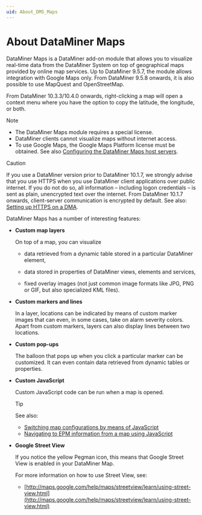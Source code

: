 ```yaml
---
uid: About_DMS_Maps
---
```


# About DataMiner Maps

DataMiner Maps is a DataMiner add-on module that allows you to visualize real-time data from the DataMiner System on top of geographical maps provided by online map services. Up to DataMiner 9.5.7, the module allows integration with Google Maps only. From DataMiner 9.5.8 onwards, it is also possible to use MapQuest and OpenStreetMap.

From DataMiner 10.3.3/10.4.0 onwards, right-clicking a map will open a context menu where you have the option to copy the latitude, the longitude, or both.

> [!NOTE]
>
> - The DataMiner Maps module requires a special license.
> - DataMiner clients cannot visualize maps without internet access.
> - To use Google Maps, the Google Maps Platform license must be obtained. See also [Configuring the DataMiner Maps host servers](xref:Configuring_the_DataMiner_Maps_host_servers).

> [!CAUTION]
> If you use a DataMiner version prior to DataMiner 10.1.7, we strongly advise that you use HTTPS when you use DataMiner client applications over public internet. If you do not do so, all information – including logon credentials – is sent as plain, unencrypted text over the internet. From DataMiner 10.1.7 onwards, client-server communication is encrypted by default. See also: [Setting up HTTPS on a DMA](xref:Setting_up_HTTPS_on_a_DMA).

DataMiner Maps has a number of interesting features:

- **Custom map layers**

  On top of a map, you can visualize

  - data retrieved from a dynamic table stored in a particular DataMiner element,

  - data stored in properties of DataMiner views, elements and services,

  - fixed overlay images (not just common image formats like JPG, PNG or GIF, but also specialized KML files).

- **Custom markers and lines**

  In a layer, locations can be indicated by means of custom marker images that can even, in some cases, take on alarm severity colors.
  Apart from custom markers, layers can also display lines between two locations.

- **Custom pop-ups**

  The balloon that pops up when you click a particular marker can be customized. It can even contain data retrieved from dynamic tables or properties.

- **Custom JavaScript**

  Custom JavaScript code can be run when a map is opened.

  > [!TIP]
  > See also:
  >
  > - [Switching map configurations by means of JavaScript](xref:Switching_map_configurations_by_means_of_JavaScript)
  > - [Navigating to EPM information from a map using JavaScript](xref:PopupSkeleton_and_PopupDetails#navigating-to-epm-information-from-a-map-using-javascript)

- **Google Street View**

  If you notice the yellow Pegman icon, this means that Google Street View is enabled in your DataMiner Map.

  For more information on how to use Street View, see:

  - [http://maps.google.com/help/maps/streetview/learn/using-street-view.html](http://maps.google.com/help/maps/streetview/learn/using-street-view.html)
